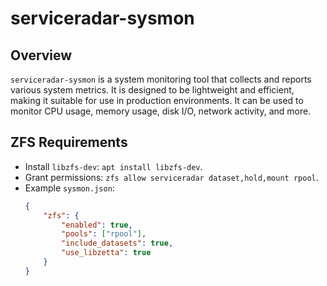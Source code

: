 # serviceradar-sysmon

## Overview
`serviceradar-sysmon` is a system monitoring tool that collects and reports various system metrics. It is designed to be lightweight and efficient, making it suitable for use in production environments.
It can be used to monitor CPU usage, memory usage, disk I/O, network activity, and more.

## ZFS Requirements

- Install `libzfs-dev`: `apt install libzfs-dev`.
- Grant permissions: `zfs allow serviceradar dataset,hold,mount rpool`.
- Example `sysmon.json`:
  ```json
  {
      "zfs": {
          "enabled": true,
          "pools": ["rpool"],
          "include_datasets": true,
          "use_libzetta": true
      }
  }